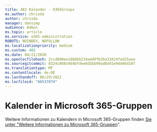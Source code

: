 ```yaml
---
title: 402 Kalender - O365Groups
ms.author: chrisda
author: chrisda
manager: dansimp
audience: Admin
ms.topic: article
ms.service: o365-administration
ROBOTS: NOINDEX, NOFOLLOW
ms.localizationpriority: medium
ms.custom: 402
ms.date: 04/21/2020
ms.openlocfilehash: 2ccd890ee1868bb234a4d9fb2ba31824fed25aaa
ms.sourcegitcommit: 8324c868c664bfdee6d5bb99ad8d41e9dd46d10f
ms.translationtype: MT
ms.contentlocale: de-DE
ms.lasthandoff: 06/29/2022
ms.locfileid: "66537074"
---
```

# <a name="calenders-in-microsoft-365-groups"></a>Kalender in Microsoft 365-Gruppen

Weitere Informationen zu Kalendern in Microsoft 365-Gruppen finden [Sie unter "Weitere Informationen zu Microsoft 365-Gruppen](https://support.microsoft.com/office/learn-about-microsoft-365-groups-b565caa1-5c40-40ef-9915-60fdb2d97fa2)".
